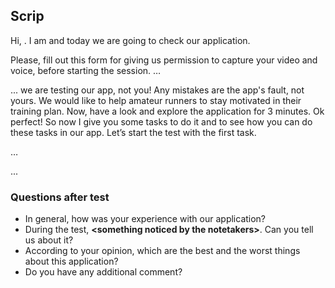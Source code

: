 ## Scrip

Hi, <name of the participant>. I am <name of the facilitator> and today we are going to check our application.

Please, fill out this form for giving us permission to capture your video and voice, before starting the session.
…

<handling the pre-test questionnaire>

... 
we are testing our app, not you! Any mistakes are the app's fault, not yours.
We would like to help amateur runners to stay motivated in their training plan.
Now, have a look and explore the application for 3 minutes.
Ok perfect! So now I give you some tasks to do it and to see how you can do these tasks in our app. 
Let’s start the test with the first task. 

…

<All the tasks will be given to the participant step by step>

... 

### Questions after test 
+ In general, how was your experience with our application?
+ During the test, **\<something noticed by the notetakers\>**. Can you tell us about it?
+ According to your opinion, which are the best and the worst things about this application?
+ Do you have any additional comment?